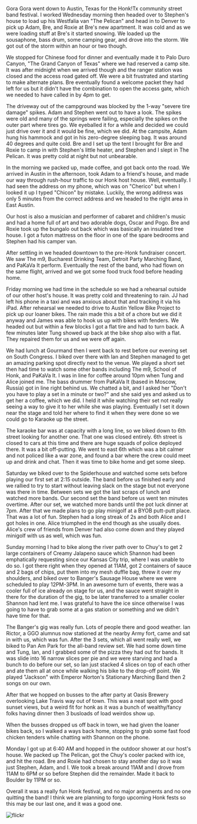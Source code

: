 Gora Gora went down to Austin, Texas for the Honk!Tx community street band festival. I worked Wednesday morning then headed over to Stephen's house to load up his Westfalia van "The Pelican" and head in to Denver to pick up Adam, Bre, and Roxie at Bre's new apartment. It was cold and as we were loading stuff at Bre's it started snowing. We loaded up the sousaphone, bass drum, some camping gear, and drove into the storm. We got out of the storm within an hour or two though.

We stopped for Chinese food for dinner and eventually made it to Palo Duro Canyon, "The Grand Canyon of Texas" where we had reserved a camp site. It was after midnight when we arrived though and the ranger station was closed and the access road gated off. We were a bit frustrated and starting to make alternate plans. Bre eventually found a welcome packet they had left for us but it didn't have the combination to open the access gate, which we needed to have called in by 4pm to get.

The driveway out of the campground was blocked by the 1-way "severe tire damage" spikes. Adam and Stephen went out to have a look. The spikes were old and many of the springs were failing, especially the spikes on the outer part where tires go. We eyeballed it for a while and decided we could just drive over it and it would be fine, which we did. At the campsite, Adam hung his hammock and got in his zero-degree sleeping bag. It was around 40 degrees and quite cold. Bre and I set up the tent I brought for Bre and Roxie to camp in with Stephen's little heater, and Stephen and I slept in The Pelican. It was pretty cold at night but not unbearable.

In the morning we packed up, made coffee, and got back onto the road. We arrived in Austin in the afternoon, took Adam to a friend's house, and made our way through rush-hour traffic to our Honk host house. Well, eventually. I had seen the address on my phone, which was on "Cherico" but when I looked it up I typed "Chicon" by mistake. Luckily, the wrong address was only 5 minutes from the correct address and we headed to the right area in East Austin.

Our host is also a musician and performer of cabaret and children's music and had a home full of art and two adorable dogs, Oscar and Pogo. Bre and Roxie took up the bungalo out back which was basically an insulated tree house. I got a futon mattress on the floor in one of the spare bedrooms and Stephen had his camper van.

After settling in we headed downtown to the pre-Honk fundraiser concert. We saw The m9, Bucharest Drinking Team, Detroit Party Marching Band, and PaKaVa It perform. Eventually the rest of the band, who had flown on the same flight, arrived and we got some food truck food before heading home.

Friday morning we had time in the schedule so we had a rehearsal outside of our other host's house. It was pretty cold and threatening to rain. JJ had left his phone in a taxi and was anxious about that and tracking it via his iPad. After rehearsal we needed to drive to Austin Yellow Bike Project to pick up our loaner bikes. The rain made this a bit of a chore but we did it anyway and James was able to hook us up with bikes with fenders. We headed out but within a few blocks I got a flat tire and had to turn back. A few minutes later Tung showed up back at the bike shop also with a flat. They repaired them for us and we were off again.

We had lunch at Gourmand then I went back to rest before our evening set on South Congress. I biked over there with Ian and Stephen managed to get an amazing parking spot directly next to the venue. We played a short set then had time to watch some other bands including The m9, School of Honk, and PaKaVa It. I was in line for coffee around 10pm when Tung and Alice joined me. The bass drummer from PaKaVa It (based in Moscow, Russia) got in line right behind us. We chatted a bit, and I asked her "Don't you have to play a set in a minute or two?" and she said yes and asked us to get her a coffee, which we did. I held it while watching their set not really seeing a way to give it to her while she was playing. Eventually I set it down near the stage and told her where to find it when they were done so we could go to Karaoke up the street.

The karaoke bar was at capacity with a long line, so we biked down to 6th street looking for another one. That one was closed entirely. 6th street is closed to cars at this time and there are huge squads of police deployed there. It was a bit off-putting. We went to east 6th which was a bit calmer and not policed like a war zone, and found a bar where the crew could meet up and drink and chat. Then it was time to bike home and get some sleep.

Saturday we biked over to the Spiderhouse and watched some sets before playing our first set at 2:15 outside. The band before us finished early and we rallied to try to start without leaving slack on the stage but not everyone was there in time. Between sets we got the last scraps of lunch and watched more bands. Our second set the band before us went ten minutes overtime. After our set, we watched more bands until the pot luck dinner at 7pm. After that we made plans to go play minigolf at a BYOB putt-putt place. That was a lot of fun. Stephen had a long streak of 2s and both Alice and I got holes in one. Alice triumphed in the end though as she usually does. Alice's crew of friends from Denver had also come down and they played minigolf with us as well, which was fun.

Sunday morning I had to bike along the river path over to Chuy's to get 2 large containers of Creamy Jalapeno sauce which Shannon had been emphatically requesting since our Kansas City trip, where I was unable to do so. I got there right when they opened at 11AM, got 2 containers of sauce and 2 bags of chips, put them into my mesh duffle bag, threw it over my shoulders, and biked over to Banger's Sausage House where we were scheduled to play 12PM-3PM. In an awesome turn of events, there was a cooler full of ice already on stage for us, and the sauce went straight in there for the duration of the gig, to be later transferred to a smaller cooler Shannon had lent me. I was grateful to have the ice since otherwise I was going to have to grab some at a gas station or something and we didn't have time for that.

The Banger's gig was really fun. Lots of people there and good weather. Ian Rictor, a GGO alumnus now stationed at the nearby Army fort, came and sat in with us, which was fun. After the 3 sets, which all went really well, we biked to Pan Am Park for the all-band review set. We had some down time and Tung, Ian, and I grabbed some of the pizza they had out for bands. It was slide into 16 narrow slices per pie and we were starving and had a bunch to do before our set, so Ian just stacked 4 slices on top of each other and ate them all at once while walking his bike to the drop-off point. We played "Jackson" with Emperor Norton's Stationary Marching Band then 2 songs on our own.

After that we hopped on busses to the after party at Oasis Brewery overlooking Lake Travis way out of town. This was a neat spot with good sunset views, but a weird fit for honk as it was a bunch of wealthy/fancy folks having dinner then 3 busloads of load weirdos show up.

When the busses dropped us off back in town, we had given the loaner bikes back, so I walked a ways back home, stopping to grab some fast food chicken tenders while chatting with Shannon on the phone.

Monday I got up at 6:40 AM and hopped in the outdoor shower at our host's house. We packed up The Pelican, got the Chuy's cooler packed with ice, and hit the road. Bre and Roxie had chosen to stay another day so it was just Stephen, Adam, and I. We took a break around 11AM and I drove from 11AM to 6PM or so before Stephen did the remainder. Made it back to Boulder by 11PM or so.

Overall it was a really fun Honk festival, and no major arguments and no one quitting the band! I think we are planning to forgo upcoming Honk fests so this may be our last one, and it was a good one.

![flickr](https://www.flickr.com/photos/focusaurus/albums/72157666564918096)
